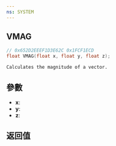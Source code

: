 ```yaml
---
ns: SYSTEM
---
```

## VMAG

```c
// 0x652D2EEEF1D3E62C 0x1FCF1ECD
float VMAG(float x, float y, float z);
```

```
Calculates the magnitude of a vector.  
```

## 參數
* **x**: 
* **y**: 
* **z**: 

## 返回值
